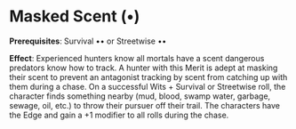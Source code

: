 # Masked Scent (•) 
**Prerequisites**: Survival •• or Streetwise •• 

**Effect**: Experienced hunters know all mortals have a scent dangerous predators know how to track. A hunter with this Merit is adept at masking their scent to prevent an antagonist tracking by scent from catching up with them during a chase. On a successful Wits + Survival or Streetwise roll, the character finds something nearby (mud, blood, swamp water, garbage, sewage, oil, etc.) to throw their pursuer off their trail. The characters have the Edge and gain a +1 modifier to all rolls during the chase.